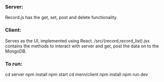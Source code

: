 ### Server: 
Record.js has the get, set, post and delete functionality. 

### Client:
Serves as the UI, implemented using React. 
/src/{record,record_list}.jsx contains the methods to interact with server and get, post the data on to the MongoDB. 

### To run:
cd server
npm install
npm start
cd mern/client
npm install
npm run dev
